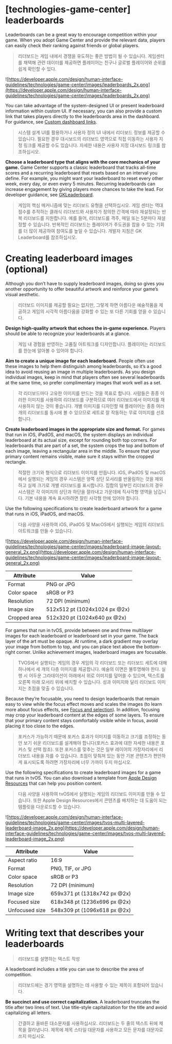 # **[technologies-game-center] leaderboards**

Leaderboards can be a great way to encourage competition within your game. When you adopt Game Center and provide the relevant data, players can easily check their ranking against friends or global players.
> 리더보드는 게임 내에서 경쟁을 유도하는 좋은 방법이 될 수 있습니다. 게임센터를 채택해 관련 데이터를 제공하면 플레이어는 친구나 글로벌 플레이어와 순위를 쉽게 확인할 수 있다.
>




![https://developer.apple.com/design/human-interface-guidelines/technologies/game-center/images/leaderboards_2x.png](https://developer.apple.com/design/human-interface-guidelines/technologies/game-center/images/leaderboards_2x.png)

You can take advantage of the system-designed UI or present leaderboard information within custom UI. If necessary, you can also provide a custom link that takes players directly to the leaderboards area in the dashboard. For guidance, see [Custom dashboard links](../technologies/game-center/custom-dashboard-links).
> 시스템 설계 UI를 활용하거나 사용자 정의 UI 내에서 리더보드 정보를 제공할 수 있습니다. 필요한 경우 대시보드의 리더보드 영역으로 직접 이동하는 사용자 지정 링크를 제공할 수도 있습니다. 자세한 내용은 사용자 지정 대시보드 링크를 참조하십시오.
>




**Choose a leaderboard type that aligns with the core mechanics of your game.** Game Center supports a classic leaderboard that tracks all-time scores and a recurring leaderboard that resets based on an interval you define. For example, you might want your leaderboard to reset every other week, every day, or even every 5 minutes. Recurring leaderboards can increase engagement by giving players more chances to take the lead. For developer guidance, see [GKLeaderboard](https://developer.apple.com/documentation/gamekit/gkleaderboard).
> 게임의 핵심 메커니즘에 맞는 리더보드 유형을 선택하십시오. 게임 센터는 역대 점수를 추적하는 클래식 리더보드와 사용자가 정의한 간격에 따라 재설정되는 반복 리더보드를 지원합니다. 예를 들어, 리더보드를 격주, 매일 또는 5분마다 재설정할 수 있습니다. 반복적인 리더보드는 플레이어가 주도권을 잡을 수 있는 기회를 더 많이 제공하여 참여도를 높일 수 있습니다. 개발자 지침은 GK Leaderboard를 참조하십시오.
>




# **Creating leaderboard images (optional)**

Although you don’t have to supply leaderboard images, doing so gives you another opportunity to offer beautiful artwork and reinforce your game’s visual aesthetic.
> 리더보드 이미지를 제공할 필요는 없지만, 그렇게 하면 아름다운 예술작품을 제공하고 게임의 시각적 아름다움을 강화할 수 있는 또 다른 기회를 얻을 수 있습니다.
>




**Design high-quality artwork that echoes the in-game experience.** Players should be able to recognize your leaderboards at a glance.
> 게임 내 경험을 반영하는 고품질 아트워크를 디자인합니다. 플레이어는 리더보드를 한눈에 알아볼 수 있어야 합니다.
>




**Aim to create a unique image for each leaderboard.** People often use these images to help them distinguish among leaderboards, so it’s a good idea to avoid reusing an image in multiple leaderboards. As you design individual images, keep in mind that players often see several leaderboards at the same time, so prefer complimentary images that work well as a set.
> 각 리더보드마다 고유한 이미지를 만드는 것을 목표로 합니다. 사람들은 종종 이러한 이미지를 사용하여 리더보드를 구분하므로 여러 리더보드에서 이미지를 재사용하지 않는 것이 좋습니다. 개별 이미지를 디자인할 때 플레이어는 종종 여러 개의 리더보드를 동시에 볼 수 있으므로 세트로 잘 작동하는 무료 이미지를 선호합니다.
>




**Create leaderboard images in the appropriate size and format.** For games that run in iOS, iPadOS, and macOS, the system displays an individual leaderboard at its actual size, except for rounding both top corners. For leaderboards that are part of a set, the system crops the top and bottom of each image, leaving a rectangular area in the middle. To ensure that your primary content remains visible, make sure it stays within the cropped rectangle.
> 적절한 크기와 형식으로 리더보드 이미지를 만듭니다. iOS, iPadOS 및 macOS에서 실행되는 게임의 경우 시스템은 양쪽 상단 모서리를 반올림하는 것을 제외하고 실제 크기로 개별 리더보드를 표시합니다. 집합의 일부인 리더보드의 경우 시스템은 각 이미지의 상단과 하단을 잘라내고 가운데에 직사각형 영역을 남깁니다. 기본 내용을 계속 표시하려면 잘린 사각형 안에 있어야 합니다.
>




Use the following specifications to create leaderboard artwork for a game that runs in iOS, iPadOS, and macOS.
> 다음 사양을 사용하여 iOS, iPadOS 및 MacOS에서 실행되는 게임의 리더보드 아트워크를 만들 수 있습니다.
>




![https://developer.apple.com/design/human-interface-guidelines/technologies/game-center/images/leaderboard-image-layout-general_2x.png](https://developer.apple.com/design/human-interface-guidelines/technologies/game-center/images/leaderboard-image-layout-general_2x.png)

| Attribute | Value |
| --- | --- |
| Format | PNG or JPG |
| Color space | sRGB or P3 |
| Resolution | 72 DPI (minimum) |
| Image size | 512x512 pt (1024x1024 px @2x) |
| Cropped area | 512x320 pt (1024x640 px @2x) |

For games that run in tvOS, provide between one and three multilayer images for each leaderboard or leaderboard set in your game. The back layer of the art must be opaque. At runtime, a dark gradient may overlay your image from bottom to top, and you can place text above the bottom-right corner. Unlike achievement images, leaderboard images are focusable.
> TVOS에서 실행되는 게임의 경우 게임의 각 리더보드 또는 리더보드 세트에 대해 하나에서 세 개의 다층 이미지를 제공합니다. 예술의 이면은 불투명해야 한다. 실행 시 어두운 그라데이션이 아래에서 위로 이미지를 덮어쓸 수 있으며, 텍스트를 오른쪽 아래 모서리 위에 배치할 수 있습니다. 성과 이미지와 달리 리더보드 이미지는 초점을 맞출 수 있습니다.
>




Because they’re focusable, you need to design leaderboards that remain easy to view while the focus effect moves and scales the images (to learn more about focus effects, see [Focus and selection](../inputs/focus-and-selection)). In addition, focusing may crop your leaderboard content at the edges of some layers. To ensure that your primary content stays comfortably visible while in focus, avoid placing it too close to the edges.
> 포커스가 가능하기 때문에 포커스 효과가 이미지를 이동하고 크기를 조정하는 동안 보기 쉬운 리더보드를 설계해야 합니다(포커스 효과에 대한 자세한 내용은 포커스 및 선택 참조). 또한 포커스를 맞추는 것은 일부 레이어의 가장자리에서 리더보드 내용을 자를 수 있습니다. 초점이 맞춰져 있는 동안 기본 콘텐츠가 편안하게 표시되도록 하려면 가장자리에 너무 가까이 두지 마십시오.
>




Use the following specifications to create leaderboard images for a game that runs in tvOS. You can also download a template from [Apple Design Resources](https://developer.apple.com/design/resources/#tvos-apps) that can help you position content.
> 다음 사양을 사용하여 tvOS에서 실행되는 게임의 리더보드 이미지를 만들 수 있습니다. 또한 Apple Design Resources에서 콘텐츠를 배치하는 데 도움이 되는 템플릿을 다운로드할 수 있습니다.
>




![https://developer.apple.com/design/human-interface-guidelines/technologies/game-center/images/tvos-multi-layered-leaderboard-image_2x.png](https://developer.apple.com/design/human-interface-guidelines/technologies/game-center/images/tvos-multi-layered-leaderboard-image_2x.png)

| Attribute | Value |
| --- | --- |
| Aspect ratio | 16:9 |
| Format | PNG, TIF, or JPG |
| Color space | sRGB or P3 |
| Resolution | 72 DPI (minimum) |
| Image size | 659x371 pt (1318x742 px @2x) |
| Focused size | 618x348 pt (1236x696 px @2x) |
| Unfocused size | 548x309 pt (1096x618 px @2x) |

# **Writing text that describes your leaderboards**
> 리더보드를 설명하는 텍스트 작성
>




A leaderboard includes a title you can use to describe the area of competition.
> 리더보드에는 경기 영역을 설명하는 데 사용할 수 있는 제목이 포함되어 있습니다.
>




**Be succinct and use correct capitalization.** A leaderboard truncates the title after two lines of text. Use title-style capitalization for the title and avoid capitalizing all letters.
> 간결하고 올바른 대소문자를 사용하십시오. 리더보드는 두 줄의 텍스트 뒤에 제목을 잘라냅니다. 제목에 제목 스타일 대문자를 사용하고 모든 문자를 대문자로 쓰지 마십시오.
>




